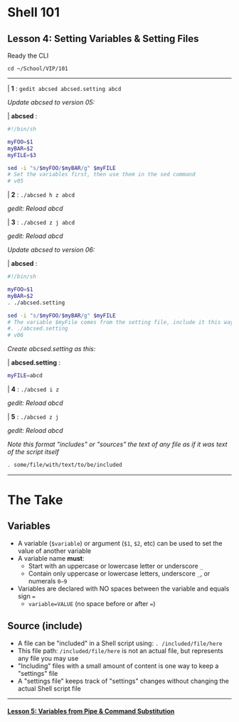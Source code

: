 # Shell 101
## Lesson 4: Setting Variables & Setting Files

Ready the CLI

`cd ~/School/VIP/101`

___

| **1** : `gedit abcsed abcsed.setting abcd`

*Update abcsed to version 05:*

| **abcsed** :

```sh
#!/bin/sh

myFOO=$1
myBAR=$2
myFILE=$3

sed -i "s/$myFOO/$myBAR/g" $myFILE
# Set the variables first, then use them in the sed command
# v05
```

| **2** : `./abcsed h z abcd`

*gedit: Reload abcd*

| **3** : `./abcsed z j abcd`

*gedit: Reload abcd*

*Update abcsed to version 06:*

| **abcsed** :

```sh
#!/bin/sh

myFOO=$1
myBAR=$2
. ./abcsed.setting

sed -i "s/$myFOO/$myBAR/g" $myFILE
# The variable $myFile comes from the setting file, include it this way:
#. ./abcsed.setting
# v06
```

*Create abcsed.setting as this:*

| **abcsed.setting** :

```sh
myFILE=abcd
```

| **4** : `./abcsed i z`

*gedit: Reload abcd*

| **5** : `./abcsed z j`

*gedit: Reload abcd*

*Note this format "includes" or "sources" the text of any file as if it was text of the script itself*

```sh
. some/file/with/text/to/be/included
```

___

# The Take

## Variables
- A variable (`$variable`) or argument (`$1`, `$2`, etc) can be used to set the value of another variable
- A variable name **must**:
  - Start with an uppercase or lowercase letter or underscore `_`
  - Contain only uppercase or lowercase letters, underscore `_`, or numerals `0–9`
- Variables are declared with NO spaces between the variable and equals sign `=`
  - `variable=VALUE` (no space before or after `=`)

## Source (include)
- A file can be "included" in a Shell script using: `. /included/file/here`
- This file path: `/included/file/here` is not an actual file, but represents any file you may use
- "Including" files with a small amount of content is one way to keep a "settings" file
- A "settings file" keeps track of "settings" changes without changing the actual Shell script file

___

#### [Lesson 5: Variables from Pipe & Command Substitution](https://github.com/inkVerb/vip/blob/master/101-shell/Lesson-05.md)
